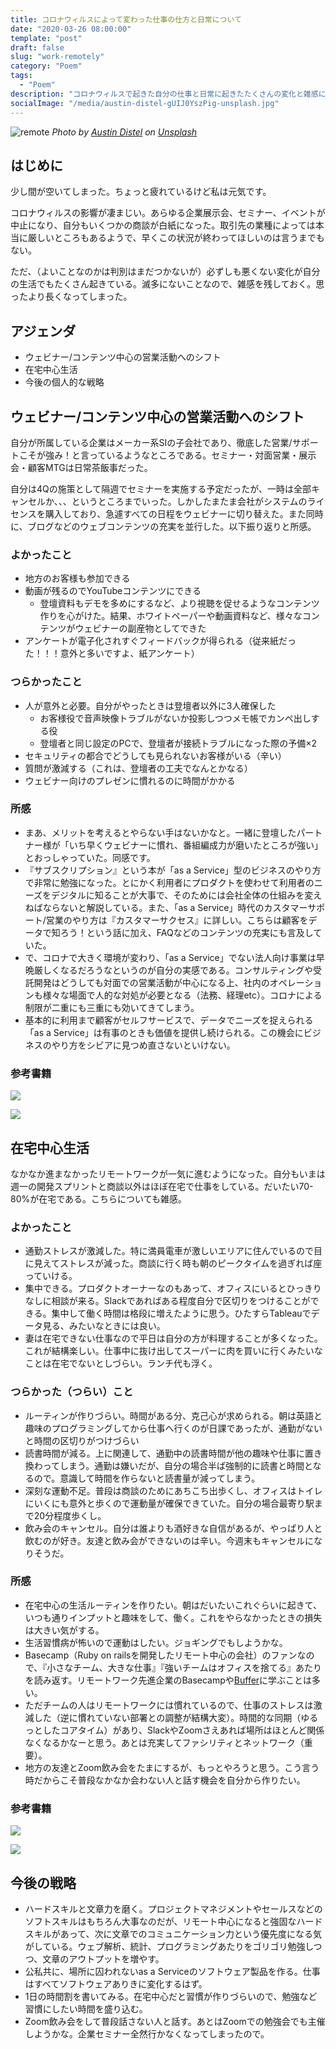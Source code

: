 ```yaml
---
title: コロナウィルスによって変わった仕事の仕方と日常について
date: "2020-03-26 08:00:00"
template: "post"
draft: false
slug: "work-remotely"
category: "Poem"
tags:
  - "Poem"
description: "コロナウィルスで起きた自分の仕事と日常に起きたたくさんの変化と雑感について。珍しく個人的な体験をたくさん書いてしまった。"
socialImage: "/media/austin-distel-gUIJ0YszPig-unsplash.jpg"
---
```


![remote](/media/austin-distel-gUIJ0YszPig-unsplash.jpg)
*Photo by [Austin Distel](https://unsplash.com/@austindistel?utm_source=unsplash&utm_medium=referral&utm_content=creditCopyText) on [Unsplash](https://unsplash.com/s/photos/beer-office?utm_source=unsplash&utm_medium=referral&utm_content=creditCopyText)*

## はじめに
少し間が空いてしまった。ちょっと疲れているけど私は元気です。

コロナウィルスの影響が凄まじい。あらゆる企業展示会、セミナー、イベントが中止になり、自分もいくつかの商談が白紙になった。取引先の業種によっては本当に厳しいところもあるようで、早くこの状況が終わってほしいのは言うまでもない。

ただ、（よいことなのかは判別はまだつかないが）必ずしも悪くない変化が自分の生活でもたくさん起きている。滅多にないことなので、雑感を残しておく。思ったより長くなってしまった。

## アジェンダ
- ウェビナー/コンテンツ中心の営業活動へのシフト
- 在宅中心生活
- 今後の個人的な戦略

## ウェビナー/コンテンツ中心の営業活動へのシフト
自分が所属している企業はメーカー系SIの子会社であり、徹底した営業/サポートこそが強み！と言っているようなところである。セミナー・対面営業・展示会・顧客MTGは日常茶飯事だった。

自分は4Qの施策として隔週でセミナーを実施する予定だったが、一時は全部キャンセルか、、、というところまでいった。しかしたまたま会社がシステムのライセンスを購入しており、急遽すべての日程をウェビナーに切り替えた。また同時に、ブログなどのウェブコンテンツの充実を並行した。以下振り返りと所感。

### よかったこと
- 地方のお客様も参加できる
- 動画が残るのでYouTubeコンテンツにできる
	- 登壇資料もデモを多めにするなど、より視聴を促せるようなコンテンツ作りを心がけた。結果、ホワイトペーパーや動画資料など、様々なコンテンツがウェビナーの副産物としてできた
- アンケートが電子化されすぐフィードバックが得られる（従来紙だった！！！意外と多いですよ、紙アンケート）

### つらかったこと
- 人が意外と必要。自分がやったときは登壇者以外に3人確保した
	- お客様役で音声映像トラブルがないか投影しつつメモ帳でカンペ出しする役
	- 登壇者と同じ設定のPCで、登壇者が接続トラブルになった際の予備×2
- セキュリティの都合でどうしても見られないお客様がいる（辛い）
- 質問が激減する（これは、登壇者の工夫でなんとかなる）
- ウェビナー向けのプレゼンに慣れるのに時間がかかる

### 所感
- まあ、メリットを考えるとやらない手はないかなと。一緒に登壇したパートナー様が「いち早くウェビナーに慣れ、番組編成力が磨いたところが強い」とおっしゃっていた。同感です。
- 『サブスクリプション』という本が「as a Service」型のビジネスのやり方で非常に勉強になった。とにかく利用者にプロダクトを使わせて利用者のニーズをデジタルに知ることが大事で、そのためには会社全体の仕組みを変えねばならないと解説している。また、「as a Service」時代のカスタマーサポート/営業のやり方は『カスタマーサクセス』に詳しい。こちらは顧客をデータで知ろう！という話に加え、FAQなどのコンテンツの充実にも言及していた。
- で、コロナで大きく環境が変わり、「as a Service」でない法人向け事業は早晩厳しくなるだろうなというのが自分の実感である。コンサルティングや受託開発はどうしても対面での営業活動が中心になる上、社内のオペレーションも様々な場面で人的な対処が必要となる（法務、経理etc）。コロナによる制限が二重にも三重にも効いてきてしまう。
- 基本的に利用まで顧客がセルフサービスで、データでニーズを捉えられる「as a Service」は有事のときも価値を提供し続けられる。この機会にビジネスのやり方をシビアに見つめ直さないといけない。

### 参考書籍

<a target="_blank"  href="https://www.amazon.co.jp/gp/product/4478105529/ref=as_li_tl?ie=UTF8&camp=247&creative=1211&creativeASIN=4478105529&linkCode=as2&tag=ryopenguin-22&linkId=752b7cdef0781a93c69a1c32d1296adb"><img border="0" src="//ws-fe.amazon-adsystem.com/widgets/q?_encoding=UTF8&MarketPlace=JP&ASIN=4478105529&ServiceVersion=20070822&ID=AsinImage&WS=1&Format=_SL160_&tag=ryopenguin-22" ></a><img src="//ir-jp.amazon-adsystem.com/e/ir?t=ryopenguin-22&l=am2&o=9&a=4478105529" width="1" height="1" border="0" alt="" style="border:none !important; margin:0px !important;" />

<a target="_blank"  href="https://www.amazon.co.jp/gp/product/4862762603/ref=as_li_tl?ie=UTF8&camp=247&creative=1211&creativeASIN=4862762603&linkCode=as2&tag=ryopenguin-22&linkId=b0527041b86a236afd182af7c551784b"><img border="0" src="//ws-fe.amazon-adsystem.com/widgets/q?_encoding=UTF8&MarketPlace=JP&ASIN=4862762603&ServiceVersion=20070822&ID=AsinImage&WS=1&Format=_SL160_&tag=ryopenguin-22" ></a><img src="//ir-jp.amazon-adsystem.com/e/ir?t=ryopenguin-22&l=am2&o=9&a=4862762603" width="1" height="1" border="0" alt="" style="border:none !important; margin:0px !important;" />


## 在宅中心生活
なかなか進まなかったリモートワークが一気に進むようになった。自分もいまは週一の開発スプリントと商談以外はほぼ在宅で仕事をしている。だいたい70-80%が在宅である。こちらについても雑感。

### よかったこと
- 通勤ストレスが激減した。特に満員電車が激しいエリアに住んでいるので目に見えてストレスが減った。商談に行く時も朝のピークタイムを過ぎれば座っていける。
- 集中できる。プロダクトオーナーなのもあって、オフィスにいるとひっきりなしに相談が来る。Slackであればある程度自分で区切りをつけることができる。集中して働く時間は格段に増えたように思う。ひたすらTableauでデータ見る、みたいなときには良い。
- 妻は在宅できない仕事なので平日は自分の方が料理することが多くなった。これが結構楽しい。仕事中に抜け出してスーパーに肉を買いに行くみたいなことは在宅でないとしづらい。ランチ代も浮く。

### つらかった（つらい）こと
- ルーティンが作りづらい。時間がある分、克己心が求められる。朝は英語と趣味のプログラミングしてから仕事へ行くのが日課であったが、通勤がないと時間の区切りがつけづらい
- 読書時間が減る。上に関連して、通勤中の読書時間が他の趣味や仕事に置き換わってしまう。通勤は嫌いだが、自分の場合半ば強制的に読書と時間となるので。意識して時間を作らないと読書量が減ってしまう。
- 深刻な運動不足。普段は商談のためにあちこち出歩くし、オフィスはトイレにいくにも意外と歩くので運動量が確保できていた。自分の場合最寄り駅まで20分程度歩くし。
- 飲み会のキャンセル。自分は誰よりも酒好きな自信があるが、やっぱり人と飲むのが好き。友達と飲み会ができないのは辛い。今週末もキャンセルになりそうだ。

### 所感
- 在宅中心の生活ルーティンを作りたい。朝はだいたいこれぐらいに起きて、いつも通りインプットと趣味をして、働く。これをやらなかったときの損失は大きい気がする。
- 生活習慣病が怖いので運動はしたい。ジョギングでもしようかな。
- Basecamp（Ruby on railsを開発したリモート中心の会社）のファンなので、『小さなチーム、大きな仕事』『強いチームはオフィスを捨てる』あたりを読み返す。リモートワーク先進企業のBasecampや[Buffer](https://shigoto-ba.com/archives/3235#8221unplugging8221)に学ぶことは多い。
- ただチームの人はリモートワークには慣れているので、仕事のストレスは激減した（逆に慣れていない部署との調整が結構大変）。時間的な同期（ゆるっとしたコアタイム）があり、SlackやZoomさえあれば場所はほとんど関係なくなるかなーと思う。あとは充実してファシリティとネットワーク（重要）。
- 地方の友達とZoom飲み会をたまにするが、もっとやろうと思う。こう言う時だからこそ普段なかなか会わない人と話す機会を自分から作りたい。

### 参考書籍
<a target="_blank"  href="https://www.amazon.co.jp/gp/product/415209267X/ref=as_li_tl?ie=UTF8&camp=247&creative=1211&creativeASIN=415209267X&linkCode=as2&tag=ryopenguin-22&linkId=6348cc41fec7ba26fdd25a27c461d530"><img border="0" src="//ws-fe.amazon-adsystem.com/widgets/q?_encoding=UTF8&MarketPlace=JP&ASIN=415209267X&ServiceVersion=20070822&ID=AsinImage&WS=1&Format=_SL160_&tag=ryopenguin-22" ></a><img src="//ir-jp.amazon-adsystem.com/e/ir?t=ryopenguin-22&l=am2&o=9&a=415209267X" width="1" height="1" border="0" alt="" style="border:none !important; margin:0px !important;" />

<a target="_blank"  href="https://www.amazon.co.jp/gp/product/4152094338/ref=as_li_tl?ie=UTF8&camp=247&creative=1211&creativeASIN=4152094338&linkCode=as2&tag=ryopenguin-22&linkId=cd6de56a69ca985c06874a01109c1ec1"><img border="0" src="//ws-fe.amazon-adsystem.com/widgets/q?_encoding=UTF8&MarketPlace=JP&ASIN=4152094338&ServiceVersion=20070822&ID=AsinImage&WS=1&Format=_SL160_&tag=ryopenguin-22" ></a><img src="//ir-jp.amazon-adsystem.com/e/ir?t=ryopenguin-22&l=am2&o=9&a=4152094338" width="1" height="1" border="0" alt="" style="border:none !important; margin:0px !important;" />

## 今後の戦略
- ハードスキルと文章力を磨く。プロジェクトマネジメントやセールスなどのソフトスキルはもちろん大事なのだが、リモート中心になると強固なハードスキルがあって、次に文章でのコミュニケーション力という優先度になる気がしている。ウェブ解析、統計、プログラミングあたりをゴリゴリ勉強しつつ、文章のアウトプットを増やす。
- 公私共に、場所に囚われないas a Serviceのソフトウェア製品を作る。仕事はすべてソフトウェアありきに変化するはず。
- 1日の時間割を書いてみる。在宅中心だと習慣が作りづらいので、勉強など習慣にしたい時間を盛り込む。
- Zoom飲み会をして普段話さない人と話す。あとはZoomでの勉強会でも主催しようかな。企業セミナー全然行かなくなってしまったので。